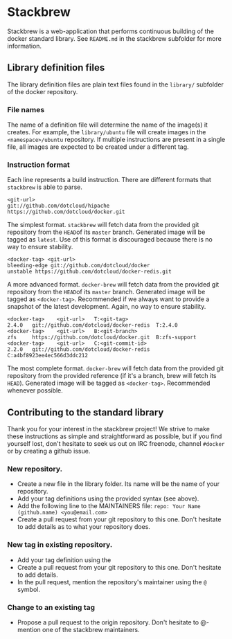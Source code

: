 # Stackbrew

Stackbrew is a web-application that performs continuous building of the docker
standard library. See `README.md` in the stackbrew subfolder for more 
information.

## Library definition files

The library definition files are plain text files found in the `library/`
subfolder of the docker repository.

### File names

The name of a definition file will determine the name of the image(s) it
creates. For example, the `library/ubuntu` file will create images in the
`<namespace>/ubuntu` repository. If multiple instructions are present in
a single file, all images are expected to be created under a different tag.

### Instruction format

Each line represents a build instruction.
There are different formats that `stackbrew` is able to parse.

	<git-url>
	git://github.com/dotcloud/hipache
	https://github.com/dotcloud/docker.git

The simplest format. `stackbrew` will fetch data from the provided git
repository from the `HEAD`of its `master` branch. Generated image will be
tagged as `latest`. Use of this format is discouraged because there is no
way to ensure stability.

	<docker-tag> <git-url>
	bleeding-edge git://github.com/dotcloud/docker
	unstable https://github.com/dotcloud/docker-redis.git

A more advanced format. `docker-brew` will fetch data from the provided git
repository from the `HEAD`of its `master` branch. Generated image will be
tagged as `<docker-tag>`. Recommended if we always want to provide a snapshot
of the latest development. Again, no way to ensure stability.

	<docker-tag>	<git-url>	T:<git-tag>
	2.4.0 	git://github.com/dotcloud/docker-redis	T:2.4.0
	<docker-tag>	<git-url>	B:<git-branch>
	zfs		https://github.com/dotcloud/docker.git	B:zfs-support
	<docker-tag>	<git-url>	C:<git-commit-id>
	2.2.0 	git://github.com/dotcloud/docker-redis C:a4bf8923ee4ec566d3ddc212

The most complete format. `docker-brew` will fetch data from the provided git
repository from the provided reference (if it's a branch, brew will fetch its
`HEAD`). Generated image will be tagged as `<docker-tag>`. Recommended whenever
possible.

## Contributing to the standard library

Thank you for your interest in the stackbrew project! We strive to make these instructions as simple and straightforward as possible, but if you find yourself lost, don't hesitate to seek us out on IRC freenode, channel `#docker` or by creating a github issue.

### New repository.
* Create a new file in the library folder. Its name will be the name of your repository.
* Add your tag definitions using the provided syntax (see above).
* Add the following line to the MAINTAINERS file:
`repo: Your Name (github.name) <you@email.com>`
* Create a pull request from your git repository to this one. Don't hesitate to add details as to what your repository does.

### New tag in existing repository.
* Add your tag definition using the <provided syntax>
* Create a pull request from your git repository to this one. Don't hesitate to add details.
* In the pull request, mention the repository's maintainer using the `@` symbol.

### Change to an existing tag
* Propose a pull request to the origin repository. Don't hesitate to @-mention one of the stackbrew maintainers.
